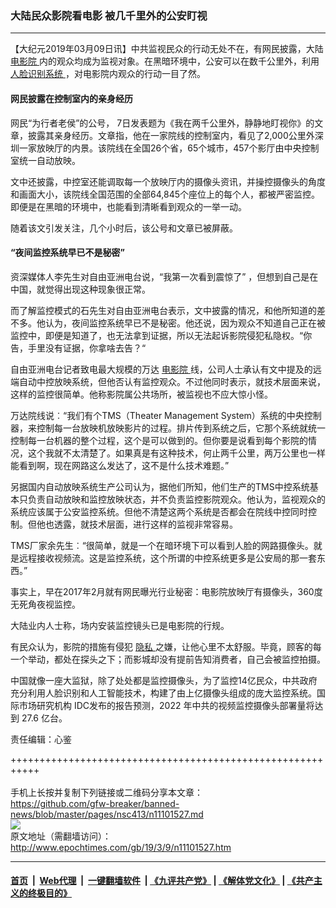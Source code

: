 ### 大陆民众影院看电影 被几千里外的公安盯视
------------------------

<p>
 【大纪元2019年03月09日讯】中共监视民众的行动无处不在，有网民披露，大陆
 <a href="http://www.epochtimes.com/gb/tag/%E7%94%B5%E5%BD%B1%E9%99%A2.html">
  电影院
 </a>
 内的观众均成为监视对象。在黑暗环境中，公安可以在数千公里外，利用
 <a href="http://www.epochtimes.com/gb/tag/%E4%BA%BA%E8%84%B8%E8%AF%86%E5%88%AB%E7%B3%BB%E7%BB%9F.html">
  人脸识别系统
 </a>
 ，对电影院内观众的行动一目了然。
</p>
<h4>
 网民披露在控制室内的亲身经历
</h4>
<p>
 网民“为行者老侯”的公号， 7日发表题为《我在两千公里外，静静地盯视你》的文章，披露其亲身经历。文章指，他在一家院线的控制室内，看见了2,000公里外深圳一家放映厅的内景。该院线在全国26个省，65个城市，457个影厅由中央控制室统一自动放映。
</p>
<p>
 文中还披露，中控室还能调取每一个放映厅内的摄像头资讯，并操控摄像头的角度和画面大小，该院线全国范围的全部64,845个座位上的每个人，都被严密监控。即便是在黑暗的环境中，也能看到清晰看到观众的一举一动。
</p>
<p>
 随着该文引发关注，几个小时后，该公号和文章已被屏蔽。
</p>
<h4>
 “夜间监控系统早已不是秘密”
</h4>
<p>
 资深媒体人李先生对自由亚洲电台说，“我第一次看到震惊了” ，但想到自己是在中国，就觉得出现这种现象很正常。
</p>
<p>
 而了解监控模式的石先生对自由亚洲电台表示，文中披露的情况，和他所知道的差不多。他认为，夜间监控系统早已不是秘密。他还说，因为观众不知道自己正在被监控中，即便是知道了，也无法拿到证据，所以无法起诉影院侵犯私隐权。“你告，手里没有证据，你拿啥去告？“
</p>
<p>
 自由亚洲电台记者致电最大规模的万达
 <a href="http://www.epochtimes.com/gb/tag/%E7%94%B5%E5%BD%B1%E9%99%A2.html">
  电影院
 </a>
 线，公司人士承认有文中提及的远端自动中控放映系统，但他否认有监控观众。不过他同时表示，就技术层面来说，这样的监控很简单。他称影院属公共场所，被监视也不应大惊小怪。
</p>
<p>
 万达院线说︰“我们有个TMS（Theater Management System）系统的中央控制器，来控制每一台放映机放映影片的过程。排片传到系统之后，它那个系统就统一控制每一台机器的整个过程，这个是可以做到的。但你要是说看到每个影院的情况，这个我就不太清楚了。如果真是有这种技术，何止两千公里，两万公里也一样能看到啊，现在网路这么发达了，这不是什么技术难题。”
</p>
<p>
 另据国内自动放映系统生产公司认为，据他们所知，他们生产的TMS中控系统基本只负责自动放映和监控放映状态，并不负责监控影院观众。他认为，监视观众的系统应该属于公安监控系统。但他不清楚这两个系统是否都会在院线中控同时控制。但他也透露，就技术层面，进行这样的监视非常容易。
</p>
<p>
 TMS厂家余先生︰“很简单，就是一个在暗环境下可以看到人脸的网路摄像头。就是远程接收视频流。这是监控系统，这个所谓的中控系统更多是公安局的那一套东西。”
</p>
<p>
 事实上，早在2017年2月就有网民曝光行业秘密：电影院放映厅有摄像头，360度无死角夜视监控。
</p>
<p>
 大陆业内人士称，场内安装监控镜头已是电影院的行规。
</p>
<p>
 有民众认为，影院的措施有侵犯
 <a href="http://www.epochtimes.com/gb/tag/%E9%9A%90%E7%A7%81.html">
  隐私
 </a>
 之嫌，让他心里不太舒服。毕竟，顾客的每一个举动，都处在探头之下；而影城却没有提前告知消费者，自己会被监控拍摄。
</p>
<p>
 中国就像一座大监狱，除了处处都是监控摄像头，为了监控14亿民众，中共政府充分利用人脸识别和人工智能技术，构建了由上亿摄像头组成的庞大监控系统。国际市场研究机构 IDC发布的报告预测，2022 年中共的视频监控摄像头部署量将达到 27.6 亿台。
</p>
<p>
 责任编辑：心鉴
</p>

+++++++++++++++++++++++++++++++++++++++++++++++++++++++++++<br/><br/>
手机上长按并复制下列链接或二维码分享本文章：<br/>
https://github.com/gfw-breaker/banned-news/blob/master/pages/nsc413/n11101527.md <br/>
<a href='https://github.com/gfw-breaker/banned-news/blob/master/pages/nsc413/n11101527.md'><img src='https://github.com/gfw-breaker/banned-news/blob/master/pages/nsc413/n11101527.md.png'/></a> <br/>
原文地址（需翻墙访问）：http://www.epochtimes.com/gb/19/3/9/n11101527.htm


------------------------
#### [首页](https://github.com/gfw-breaker/banned-news/blob/master/README.md) &nbsp;|&nbsp; [Web代理](https://github.com/labour-camp/helloworld) &nbsp;|&nbsp; [一键翻墙软件](https://github.com/gfw-breaker/nogfw/blob/master/README.md) &nbsp;| [《九评共产党》](https://github.com/gfw-breaker/9ping.md/blob/master/README.md#九评之一评共产党是什么) | [《解体党文化》](https://github.com/gfw-breaker/jtdwh.md/blob/master/README.md) | [《共产主义的终极目的》](https://github.com/gfw-breaker/gczydzjmd.md/blob/master/README.md)

